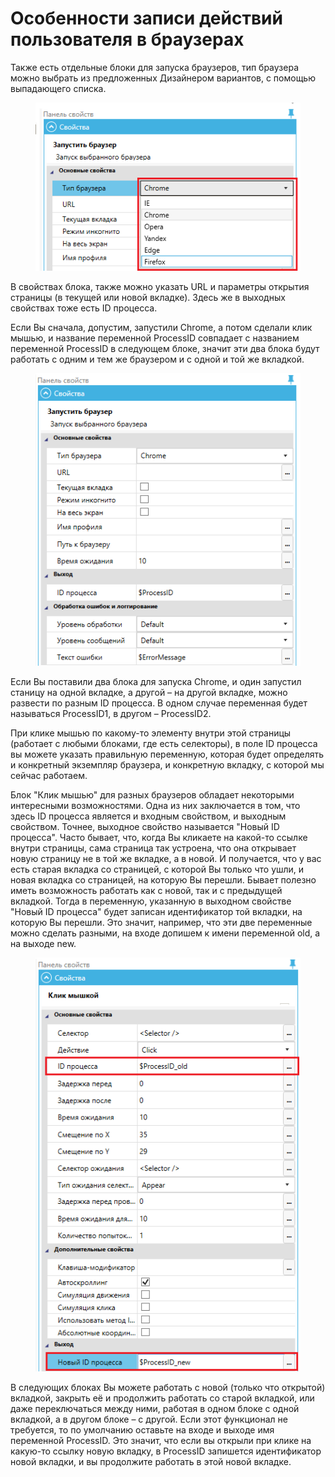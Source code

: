 # Особенности записи действий пользователя в браузерах

Также есть отдельные блоки для запуска браузеров, тип браузера можно выбрать из предложенных Дизайнером вариантов, с помощью выпадающего списка.

<figure><img src="../../../../../../.gitbook/assets/Выбор браузера.png" alt=""><figcaption></figcaption></figure>

В свойствах блока, также можно указать URL и параметры открытия страницы (в текущей или новой вкладке). Здесь же в выходных свойствах тоже есть ID процесса.

Если Вы сначала, допустим, запустили Chrome, а потом сделали клик мышью, и  название переменной ProcessID совпадает с названием переменной ProcessID в следующем блоке, значит эти два блока будут работать с одним и тем же браузером и с одной и той же вкладкой.

<figure><img src="../../../../../../.gitbook/assets/image (26).png" alt=""><figcaption></figcaption></figure>

Если Вы поставили два блока для запуска Chrome, и один запустил станицу на одной вкладке, а другой – на другой вкладке, можно развести по разным ID процесса. В одном случае переменная будет называться ProcessID1, в другом – ProcessID2.

При клике мышью по какому-то элементу внутри этой страницы (работает с любыми блоками, где есть селекторы), в поле ID процесса вы можете указать правильную переменную, которая будет определять и конкретный экземпляр браузера, и конкретную вкладку, с которой мы сейчас работаем.

Блок "Клик мышью" для разных браузеров обладает некоторыми интересными возможностями. Одна из них заключается в том, что здесь ID процесса является и входным свойством, и выходным свойством. Точнее, выходное свойство называется "Новый ID процесса". Часто бывает, что, когда Вы кликаете на какой-то ссылке внутри страницы, сама страница так устроена, что она открывает новую страницу не в той же вкладке, а в новой. И получается, что у вас есть старая вкладка со страницей, с которой Вы только что ушли, и новая вкладка со страницей, на которую Вы перешли. Бывает полезно иметь возможность работать как с новой, так и с предыдущей вкладкой. Тогда в переменную, указанную в выходном свойстве "Новый ID процесса" будет записан идентификатор той вкладки, на которую Вы перешли. Это значит, например, что эти две переменные можно сделать разными, на входе допишем к имени переменной old, а на выходе new.

<figure><img src="../../../../../../.gitbook/assets/Запись в браузерах.png" alt=""><figcaption></figcaption></figure>

В следующих блоках Вы можете работать с новой (только что открытой) вкладкой, закрыть её и продолжить работать со старой вкладкой, или даже переключаться между ними, работая в одном блоке с одной вкладкой, а в другом блоке – с другой. Если этот функционал не требуется, то по умолчанию оставьте на входе и выходе имя переменной ProcessID. Это значит, что если вы открыли при клике на какую-то ссылку новую вкладку, в ProcessID запишется идентификатор новой вкладки, и вы продолжите работать в этой новой вкладке.
